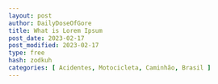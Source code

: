```yaml
---
layout: post
author: DailyDoseOfGore
title: What is Lorem Ipsum
post_date: 2023-02-17
post_modified: 2023-02-17
type: free
hash: zodkuh
categories: [ Acidentes, Motocicleta, Caminhão, Brasil ]
---
```


